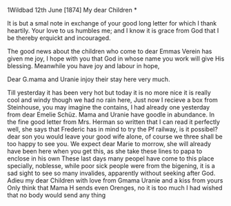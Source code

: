  1Wildbad 12th June [1874]
My dear Children <Fried>*

It is but a smal note in exchange of your good long letter for which I thank heartily. Your love to us humbles me; and I know it is grace from God that I be thereby erquickt and incouraged.

The good news about the children who come to dear Emmas Verein has given me joy, I hope with you that God in whose name you work will give His blessing. Meanwhile you have joy and labour in hope,

Dear G.mama and Uranie injoy their stay here very much.

Till yesterday it has been very hot but today it is no more nice it is really cool and windy though we had no rain here, Just now I recieve a box from Steinhouse, you may imagine the contains, I had already one yesterday from dear Emelie Schüz. Mama and Uranie have goodle in abundance. In the fine good letter from Mrs. Herman so written that I can read it perfectly well, she says that Frederic has in mind to try the Pf railway, is it possibel? dear son you would leave your good wife alone, of course we three shall be too happy to see you. We expect dear Marie to morrow, she will already have been here when you get this, as she take these lines to papa to enclose in his own These last days many peopel have come to this place specially, noblesse, while poor sick people were from the bigening, it is a sad sight to see so many invalides, apparently without seeking after God. 
Adieu my dear Children with love from Gmama Uranie and a kiss from yours 
Only think that Mama H sends even Orenges, no it is too much I had wished that no body would send any thing
